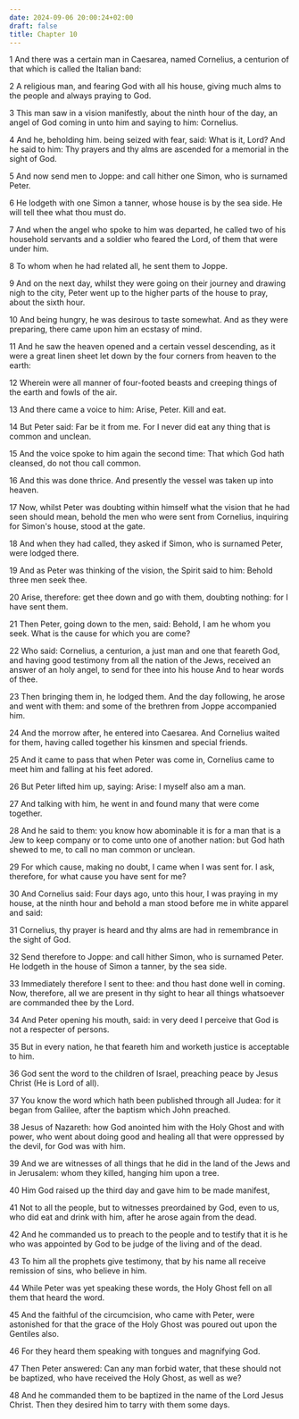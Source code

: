 ```yaml
---
date: 2024-09-06 20:00:24+02:00
draft: false
title: Chapter 10
---
```




1 And there was a certain man in Caesarea, named Cornelius, a centurion of that which is called the Italian band:

2 A religious man, and fearing God with all his house, giving much alms to the people and always praying to God.

3 This man saw in a vision manifestly, about the ninth hour of the day, an angel of God coming in unto him and saying to him: Cornelius.

4 And he, beholding him. being seized with fear, said: What is it, Lord? And he said to him: Thy prayers and thy alms are ascended for a memorial in the sight of God.

5 And now send men to Joppe: and call hither one Simon, who is surnamed Peter.

6 He lodgeth with one Simon a tanner, whose house is by the sea side. He will tell thee what thou must do.

7 And when the angel who spoke to him was departed, he called two of his household servants and a soldier who feared the Lord, of them that were under him.

8 To whom when he had related all, he sent them to Joppe.

9 And on the next day, whilst they were going on their journey and drawing nigh to the city, Peter went up to the higher parts of the house to pray, about the sixth hour.

10 And being hungry, he was desirous to taste somewhat. And as they were preparing, there came upon him an ecstasy of mind.

11 And he saw the heaven opened and a certain vessel descending, as it were a great linen sheet let down by the four corners from heaven to the earth:

12 Wherein were all manner of four-footed beasts and creeping things of the earth and fowls of the air.

13 And there came a voice to him: Arise, Peter. Kill and eat.

14 But Peter said: Far be it from me. For I never did eat any thing that is common and unclean.

15 And the voice spoke to him again the second time: That which God hath cleansed, do not thou call common.

16 And this was done thrice. And presently the vessel was taken up into heaven.

17 Now, whilst Peter was doubting within himself what the vision that he had seen should mean, behold the men who were sent from Cornelius, inquiring for Simon's house, stood at the gate.

18 And when they had called, they asked if Simon, who is surnamed Peter, were lodged there.

19 And as Peter was thinking of the vision, the Spirit said to him: Behold three men seek thee.

20 Arise, therefore: get thee down and go with them, doubting nothing: for I have sent them.

21 Then Peter, going down to the men, said: Behold, I am he whom you seek. What is the cause for which you are come?

22 Who said: Cornelius, a centurion, a just man and one that feareth God, and having good testimony from all the nation of the Jews, received an answer of an holy angel, to send for thee into his house And to hear words of thee.

23 Then bringing them in, he lodged them. And the day following, he arose and went with them: and some of the brethren from Joppe accompanied him.

24 And the morrow after, he entered into Caesarea. And Cornelius waited for them, having called together his kinsmen and special friends.

25 And it came to pass that when Peter was come in, Cornelius came to meet him and falling at his feet adored.

26 But Peter lifted him up, saying: Arise: I myself also am a man.

27 And talking with him, he went in and found many that were come together.

28 And he said to them: you know how abominable it is for a man that is a Jew to keep company or to come unto one of another nation: but God hath shewed to me, to call no man common or unclean.

29 For which cause, making no doubt, I came when I was sent for. I ask, therefore, for what cause you have sent for me?

30 And Cornelius said: Four days ago, unto this hour, I was praying in my house, at the ninth hour and behold a man stood before me in white apparel and said:

31 Cornelius, thy prayer is heard and thy alms are had in remembrance in the sight of God.

32 Send therefore to Joppe: and call hither Simon, who is surnamed Peter. He lodgeth in the house of Simon a tanner, by the sea side.

33 Immediately therefore I sent to thee: and thou hast done well in coming. Now, therefore, all we are present in thy sight to hear all things whatsoever are commanded thee by the Lord.

34 And Peter opening his mouth, said: in very deed I perceive that God is not a respecter of persons.

35 But in every nation, he that feareth him and worketh justice is acceptable to him.

36 God sent the word to the children of Israel, preaching peace by Jesus Christ (He is Lord of all).

37 You know the word which hath been published through all Judea: for it began from Galilee, after the baptism which John preached.

38 Jesus of Nazareth: how God anointed him with the Holy Ghost and with power, who went about doing good and healing all that were oppressed by the devil, for God was with him.

39 And we are witnesses of all things that he did in the land of the Jews and in Jerusalem: whom they killed, hanging him upon a tree.

40 Him God raised up the third day and gave him to be made manifest,

41 Not to all the people, but to witnesses preordained by God, even to us, who did eat and drink with him, after he arose again from the dead.

42 And he commanded us to preach to the people and to testify that it is he who was appointed by God to be judge of the living and of the dead.

43 To him all the prophets give testimony, that by his name all receive remission of sins, who believe in him.

44 While Peter was yet speaking these words, the Holy Ghost fell on all them that heard the word.

45 And the faithful of the circumcision, who came with Peter, were astonished for that the grace of the Holy Ghost was poured out upon the Gentiles also.

46 For they heard them speaking with tongues and magnifying God.

47 Then Peter answered: Can any man forbid water, that these should not be baptized, who have received the Holy Ghost, as well as we?

48 And he commanded them to be baptized in the name of the Lord Jesus Christ. Then they desired him to tarry with them some days.

